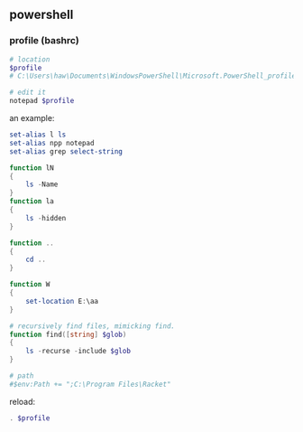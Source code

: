 ## powershell



### profile (bashrc)

```powershell
# location
$profile
# C:\Users\haw\Documents\WindowsPowerShell\Microsoft.PowerShell_profile.ps1

# edit it
notepad $profile
```

an example:

```powershell
set-alias l ls
set-alias npp notepad
set-alias grep select-string

function lN
{
    ls -Name
}
function la
{
    ls -hidden
}

function ..
{
    cd ..
}

function W
{
    set-location E:\aa
}

# recursively find files, mimicking find.
function find([string] $glob)
{
    ls -recurse -include $glob
}

# path
#$env:Path += ";C:\Program Files\Racket"
```

reload:

```powershell
. $profile
```

